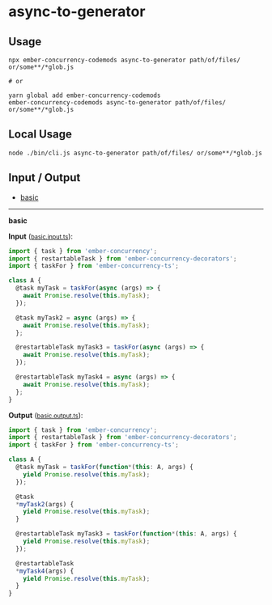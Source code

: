 # async-to-generator


## Usage

```
npx ember-concurrency-codemods async-to-generator path/of/files/ or/some**/*glob.js

# or

yarn global add ember-concurrency-codemods
ember-concurrency-codemods async-to-generator path/of/files/ or/some**/*glob.js
```

## Local Usage
```
node ./bin/cli.js async-to-generator path/of/files/ or/some**/*glob.js
```

## Input / Output

<!--FIXTURES_TOC_START-->
* [basic](#basic)
<!--FIXTURES_TOC_END-->

<!--FIXTURES_CONTENT_START-->
---
<a id="basic">**basic**</a>

**Input** (<small>[basic.input.ts](transforms/async-to-generator/__testfixtures__/basic.input.ts)</small>):
```ts
import { task } from 'ember-concurrency';
import { restartableTask } from 'ember-concurrency-decorators';
import { taskFor } from 'ember-concurrency-ts';

class A {
  @task myTask = taskFor(async (args) => {
    await Promise.resolve(this.myTask);
  });

  @task myTask2 = async (args) => {
    await Promise.resolve(this.myTask);
  };

  @restartableTask myTask3 = taskFor(async (args) => {
    await Promise.resolve(this.myTask);
  });

  @restartableTask myTask4 = async (args) => {
    await Promise.resolve(this.myTask);
  };
}

```

**Output** (<small>[basic.output.ts](transforms/async-to-generator/__testfixtures__/basic.output.ts)</small>):
```ts
import { task } from 'ember-concurrency';
import { restartableTask } from 'ember-concurrency-decorators';
import { taskFor } from 'ember-concurrency-ts';

class A {
  @task myTask = taskFor(function*(this: A, args) {
    yield Promise.resolve(this.myTask);
  });

  @task
  *myTask2(args) {
    yield Promise.resolve(this.myTask);
  }

  @restartableTask myTask3 = taskFor(function*(this: A, args) {
    yield Promise.resolve(this.myTask);
  });

  @restartableTask
  *myTask4(args) {
    yield Promise.resolve(this.myTask);
  }
}

```
<!--FIXTURES_CONTENT_END-->